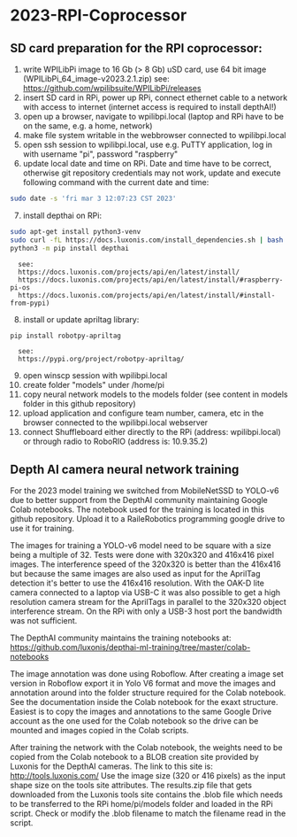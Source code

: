 # 2023-RPI-Coprocessor

## SD card preparation for the RPI coprocessor:

1) write WPILibPi image to 16 Gb (> 8 Gb) uSD card, use 64 bit image (WPILibPi_64_image-v2023.2.1.zip)
      see: https://github.com/wpilibsuite/WPILibPi/releases
2) insert SD card in RPi, power up RPi, connect ethernet cable to a network with access to internet (internet access is required to install depthAI!)
3) open up a browser, navigate to wpilibpi.local (laptop and RPi have to be on the same, e.g. a home, network)
4) make file system writable in the webbrowser connected to wpilibpi.local
5) open ssh session to wpilibpi.local, use e.g. PuTTY application, log in with username "pi", password "raspberry"
6) update local date and time on RPi. Date and time have to be correct, otherwise git repository credentials may not work, update and execute following command with the current date and time:
```sh
sudo date -s 'fri mar 3 12:07:23 CST 2023'
```
7) install depthai on RPi:
```sh
sudo apt-get install python3-venv
sudo curl -fL https://docs.luxonis.com/install_dependencies.sh | bash
python3 -m pip install depthai
```
      see:
      https://docs.luxonis.com/projects/api/en/latest/install/
      https://docs.luxonis.com/projects/api/en/latest/install/#raspberry-pi-os
      https://docs.luxonis.com/projects/api/en/latest/install/#install-from-pypi)
8) install or update apriltag library:
```sh
pip install robotpy-apriltag
```
      see:
      https://pypi.org/project/robotpy-apriltag/
9) open winscp session with wpilibpi.local
10) create folder "models" under /home/pi
11) copy neural network models to the models folder (see content in models folder in this github repository)
14) upload application and configure team number, camera, etc in the browser connected to the wpilibpi.local webserver
15) connect Shuffleboard either directly to the RPi (address: wpilibpi.local) or through radio to RoboRIO (address is: 10.9.35.2)

## Depth AI camera neural network training
For the 2023 model training we switched from MobileNetSSD to YOLO-v6 due to better support from the DepthAI community maintaining Google Colab notebooks. The notebook used for the training is located in this github repository. Upload it to a RaileRobotics programming google drive to use it for training.

The images for training a YOLO-v6 model need to be square with a size being a multiple of 32. Tests were done with 320x320 and 416x416 pixel images. The interference speed of the 320x320 is better than the 416x416 but because the same images are also used as input for the AprilTag detection it's better to use the 416x416 resolution. With the OAK-D lite camera connected to a laptop via USB-C it was also possible to get a high resolution camera stream for the AprilTags in parallel to the 320x320 object interference stream. On the RPi with only a USB-3 host port the bandwidth was not sufficient.

The DepthAI community maintains the training notebooks at:
https://github.com/luxonis/depthai-ml-training/tree/master/colab-notebooks

The image annotation was done using Roboflow. After creating a image set version in Roboflow export it in Yolo V6 format and move the images and annotation around into the folder structure required for the Colab notebook. See the documentation inside the Colab notebook for the exaxt structure. Easiest is to copy the images and annotations to the same Google Drive account as the one used for the Colab notebook so the drive can be mounted and images copied in the Colab scripts.

After training the network with the Colab notebook, the weights need to be copied from the Colab notebook to a BLOB creation site provided by Luxonis for the DepthAI cameras. The link to this site is: http://tools.luxonis.com/
Use the image size (320 or 416 pixels) as the input shape size on the tools site attributes.
The results.zip file that gets downloaded from the Luxonis tools site contains the .blob file which needs to be transferred to the RPi home/pi/models folder and loaded in the RPi script. Check or modify the .blob filename to match the filename read in the script.

